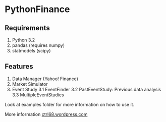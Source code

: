 PythonFinance
=============

Requirements
--------

1. Python 3.2
2. pandas (requires numpy)
3. statmodels (scipy)


Features
--------

1. Data Manager (Yahoo! Finance)
2. Market Simulator
3. Event Study
    3.1 EventFinder
    3.2 PastEventStudy: Previous data analysis
    3.3 MultipleEventStudies


Look at examples folder for more information on how to use it.

More information [ctrl68.wordpress.com](http://ctrl68.wordpress.com/category/python/pythonfinance/)
